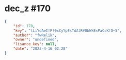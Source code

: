 
# dec_z #170
                
```JSON
{
    "id": 170,
    "key": "lLiYoAeIfF!0xCyYpEsTdAtR#0bWkExPaCsKfO~5",
    "author": "fwRelik",
    "owner": "undefined",
    "lisance_key": null,
    "date": "2023-4-16 02:28"
}
```
    